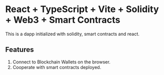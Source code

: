 # React + TypeScript + Vite + Solidity + Web3 + Smart Contracts

This is a dapp initialized with solidity, smart contracts and react.

## Features

1. Connect to Blockchain Wallets on the browser.
2. Cooperate with smart contracts deployed.

